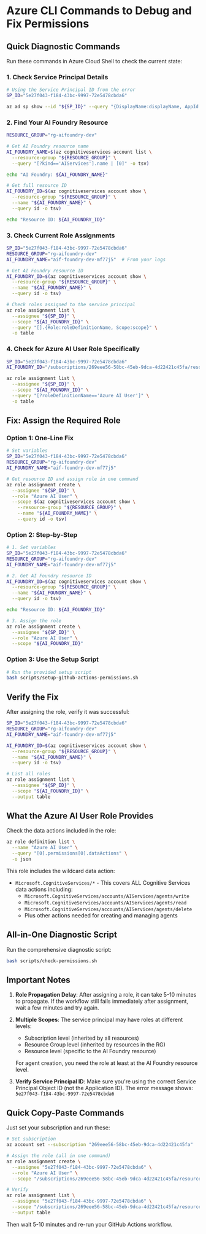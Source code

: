 # Azure CLI Commands to Debug and Fix Permissions

## Quick Diagnostic Commands

Run these commands in Azure Cloud Shell to check the current state:

### 1. Check Service Principal Details
```bash
# Using the Service Principal ID from the error
SP_ID="5e27f043-f184-43bc-9997-72e5478cbda6"

az ad sp show --id "${SP_ID}" --query "{DisplayName:displayName, AppId:appId, ObjectId:id}" -o table
```

### 2. Find Your AI Foundry Resource
```bash
RESOURCE_GROUP="rg-aifoundry-dev"

# Get AI Foundry resource name
AI_FOUNDRY_NAME=$(az cognitiveservices account list \
  --resource-group "${RESOURCE_GROUP}" \
  --query "[?kind=='AIServices'].name | [0]" -o tsv)

echo "AI Foundry: ${AI_FOUNDRY_NAME}"

# Get full resource ID
AI_FOUNDRY_ID=$(az cognitiveservices account show \
  --resource-group "${RESOURCE_GROUP}" \
  --name "${AI_FOUNDRY_NAME}" \
  --query id -o tsv)

echo "Resource ID: ${AI_FOUNDRY_ID}"
```

### 3. Check Current Role Assignments
```bash
SP_ID="5e27f043-f184-43bc-9997-72e5478cbda6"
RESOURCE_GROUP="rg-aifoundry-dev"
AI_FOUNDRY_NAME="aif-foundry-dev-mf77j5"  # From your logs

# Get AI Foundry resource ID
AI_FOUNDRY_ID=$(az cognitiveservices account show \
  --resource-group "${RESOURCE_GROUP}" \
  --name "${AI_FOUNDRY_NAME}" \
  --query id -o tsv)

# Check roles assigned to the service principal
az role assignment list \
  --assignee "${SP_ID}" \
  --scope "${AI_FOUNDRY_ID}" \
  --query "[].{Role:roleDefinitionName, Scope:scope}" \
  -o table
```

### 4. Check for Azure AI User Role Specifically
```bash
SP_ID="5e27f043-f184-43bc-9997-72e5478cbda6"
AI_FOUNDRY_ID="/subscriptions/269eee56-58bc-45eb-9dca-4d22421c45fa/resourceGroups/rg-aifoundry-dev/providers/Microsoft.CognitiveServices/accounts/aif-foundry-dev-mf77j5"

az role assignment list \
  --assignee "${SP_ID}" \
  --scope "${AI_FOUNDRY_ID}" \
  --query "[?roleDefinitionName=='Azure AI User']" \
  -o table
```

## Fix: Assign the Required Role

### Option 1: One-Line Fix
```bash
# Set variables
SP_ID="5e27f043-f184-43bc-9997-72e5478cbda6"
RESOURCE_GROUP="rg-aifoundry-dev"
AI_FOUNDRY_NAME="aif-foundry-dev-mf77j5"

# Get resource ID and assign role in one command
az role assignment create \
  --assignee "${SP_ID}" \
  --role "Azure AI User" \
  --scope $(az cognitiveservices account show \
    --resource-group "${RESOURCE_GROUP}" \
    --name "${AI_FOUNDRY_NAME}" \
    --query id -o tsv)
```

### Option 2: Step-by-Step
```bash
# 1. Set variables
SP_ID="5e27f043-f184-43bc-9997-72e5478cbda6"
RESOURCE_GROUP="rg-aifoundry-dev"
AI_FOUNDRY_NAME="aif-foundry-dev-mf77j5"

# 2. Get AI Foundry resource ID
AI_FOUNDRY_ID=$(az cognitiveservices account show \
  --resource-group "${RESOURCE_GROUP}" \
  --name "${AI_FOUNDRY_NAME}" \
  --query id -o tsv)

echo "Resource ID: ${AI_FOUNDRY_ID}"

# 3. Assign the role
az role assignment create \
  --assignee "${SP_ID}" \
  --role "Azure AI User" \
  --scope "${AI_FOUNDRY_ID}"
```

### Option 3: Use the Setup Script
```bash
# Run the provided setup script
bash scripts/setup-github-actions-permissions.sh
```

## Verify the Fix

After assigning the role, verify it was successful:

```bash
SP_ID="5e27f043-f184-43bc-9997-72e5478cbda6"
RESOURCE_GROUP="rg-aifoundry-dev"
AI_FOUNDRY_NAME="aif-foundry-dev-mf77j5"

AI_FOUNDRY_ID=$(az cognitiveservices account show \
  --resource-group "${RESOURCE_GROUP}" \
  --name "${AI_FOUNDRY_NAME}" \
  --query id -o tsv)

# List all roles
az role assignment list \
  --assignee "${SP_ID}" \
  --scope "${AI_FOUNDRY_ID}" \
  --output table
```

## What the Azure AI User Role Provides

Check the data actions included in the role:

```bash
az role definition list \
  --name "Azure AI User" \
  --query "[0].permissions[0].dataActions" \
  -o json
```

This role includes the wildcard data action:
- `Microsoft.CognitiveServices/*` - This covers ALL Cognitive Services data actions including:
  - `Microsoft.CognitiveServices/accounts/AIServices/agents/write`
  - `Microsoft.CognitiveServices/accounts/AIServices/agents/read`
  - `Microsoft.CognitiveServices/accounts/AIServices/agents/delete`
  - Plus other actions needed for creating and managing agents

## All-in-One Diagnostic Script

Run the comprehensive diagnostic script:

```bash
bash scripts/check-permissions.sh
```

## Important Notes

1. **Role Propagation Delay**: After assigning a role, it can take 5-10 minutes to propagate. If the workflow still fails immediately after assignment, wait a few minutes and try again.

2. **Multiple Scopes**: The service principal may have roles at different levels:
   - Subscription level (inherited by all resources)
   - Resource Group level (inherited by resources in the RG)
   - Resource level (specific to the AI Foundry resource)
   
   For agent creation, you need the role at least at the AI Foundry resource level.

3. **Verify Service Principal ID**: Make sure you're using the correct Service Principal Object ID (not the Application ID). The error message shows: `5e27f043-f184-43bc-9997-72e5478cbda6`

## Quick Copy-Paste Commands

Just set your subscription and run these:

```bash
# Set subscription
az account set --subscription "269eee56-58bc-45eb-9dca-4d22421c45fa"

# Assign the role (all in one command)
az role assignment create \
  --assignee "5e27f043-f184-43bc-9997-72e5478cbda6" \
  --role "Azure AI User" \
  --scope "/subscriptions/269eee56-58bc-45eb-9dca-4d22421c45fa/resourceGroups/rg-aifoundry-dev/providers/Microsoft.CognitiveServices/accounts/aif-foundry-dev-mf77j5"

# Verify
az role assignment list \
  --assignee "5e27f043-f184-43bc-9997-72e5478cbda6" \
  --scope "/subscriptions/269eee56-58bc-45eb-9dca-4d22421c45fa/resourceGroups/rg-aifoundry-dev/providers/Microsoft.CognitiveServices/accounts/aif-foundry-dev-mf77j5" \
  --output table
```

Then wait 5-10 minutes and re-run your GitHub Actions workflow.
